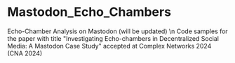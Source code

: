 # Mastodon_Echo_Chambers
Echo-Chamber Analysis on Mastodon (will be updated) \n
Code samples for the paper with title "Investigating Echo-chambers in Decentralized Social Media: A Mastodon Case Study" accepted at Complex Networks 2024 (CNA 2024)
